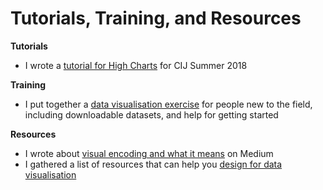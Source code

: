 # Tutorials, Training, and Resources

**Tutorials**
- I wrote a [tutorial for High Charts](https://sophiewarnes.github.io/Training/Highcharts/index.html "High Charts Tutorial") for CIJ Summer 2018

**Training**
- I put together a [data visualisation exercise](https://sophiewarnes.github.io/Training/dataviz/data_viz_exercises.html "Data visualisation exercises") for people new to the field, including downloadable datasets, and help for getting started

**Resources**
- I wrote about [visual encoding and what it means](https://medium.com/@sophiewarnes/whats-visual-encoding-in-data-viz-and-why-is-it-important-7406bc88b4b4) on Medium
- I gathered a list of resources that can help you [design for data visualisation](https://medium.com/@sophiewarnes/designing-for-data-visualisation-e1cd4a42fa3b)
